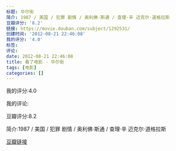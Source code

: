 ```yaml
---
标题: 华尔街
简介: 1987 / 美国 / 犯罪 剧情 / 奥利佛·斯通 / 查理·辛 迈克尔·道格拉斯
豆瓣评分: '8.2'
链接: https://movie.douban.com/subject/1292531/
创建时间: '2012-08-21 22:46:08'
我的评分: '4.0'
标签:
评论:
date: 2012-08-21 22:46:08
title: 看了电影 - 华尔街
tags: [电影]
categories: []
---
```


我的评分:4.0

我的评论:

豆瓣评分:8.2

简介:1987 / 美国 / 犯罪 剧情 / 奥利佛·斯通 / 查理·辛 迈克尔·道格拉斯

[豆瓣链接](https://movie.douban.com/subject/1292531/)

